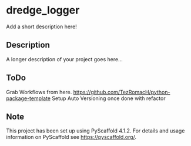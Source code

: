 # dredge_logger

Add a short description here!


## Description

A longer description of your project goes here...

## ToDo

Grab Workflows from here. https://github.com/TezRomacH/python-package-template
Setup Auto Versioning once done with refactor

<!-- pyscaffold-notes -->

## Note

This project has been set up using PyScaffold 4.1.2. For details and usage
information on PyScaffold see https://pyscaffold.org/.
